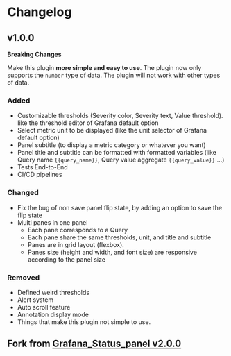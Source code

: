 # Changelog

## v1.0.0

**Breaking Changes**

Make this plugin **more simple and easy to use**.
The plugin now only supports the `number` type of data. The plugin will not work with other types of data.

### Added

- Customizable thresholds (Severity color, Severity text, Value threshold). like the threshold editor of Grafana default
  option
- Select metric unit to be displayed (like the unit selector of Grafana default option)
- Panel subtitle (to display a metric category or whatever you want)
- Panel title and subtitle can be formatted with formatted variables (like Query name `{{query_name}}`, Query value
  aggregate `{{query_value}}` ...)
- Tests End-to-End
- CI/CD pipelines

### Changed

- Fix the bug of non save panel flip state, by adding an option to save the flip state
- Multi panes in one panel
  - Each pane corresponds to a Query
  - Each pane share the same thresholds, unit, and title and subtitle
  - Panes are in grid layout (flexbox).
  - Panes size (height and width, and font size) are responsive according to the panel size

### Removed

- Defined weird thresholds
- Alert system
- Auto scroll feature
- Annotation display mode
- Things that make this plugin not simple to use.

## Fork from [Grafana_Status_panel v2.0.0](https://github.com/grafana/Grafana_Status_panel)
